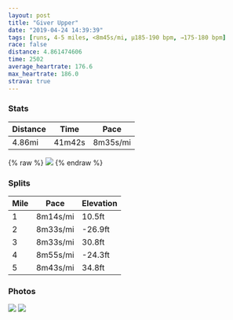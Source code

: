 ```yaml
---
layout: post
title: "Giver Upper"
date: "2019-04-24 14:39:39"
tags: [runs, 4-5 miles, <8m45s/mi, μ185-190 bpm, →175-180 bpm]
race: false
distance: 4.861474606
time: 2502
average_heartrate: 176.6
max_heartrate: 186.0
strava: true
---
```


### Stats

| Distance | Time | Pace |
|----------|------|------|
|4.86mi|41m42s|8m35s/mi|

{% raw %}
<img src='https://maps.googleapis.com/maps/api/staticmap?maptype=roadmap&path=enc:_wrwFxiqbMdBaFrBThs@`f@zWzIhAkAxr@ggDbBcHzCwBzS}`AxKgUrAsHdXkd@f@aEve@qbA&key=AIzaSyC1MId7bFpkLXNAaYhBSTb8jLyiSqzbDtM&size=800x800&markers=color:yellow|label:S|40.73344,-73.98573&markers=color:green|label:F|40.69382000000001,-73.92993'>
{% endraw %}

### Splits

| Mile | Pace | Elevation |
|------|------|-----------|
|1|8m14s/mi|10.5ft|
|2|8m33s/mi|-26.9ft|
|3|8m33s/mi|30.8ft|
|4|8m55s/mi|-24.3ft|
|5|8m43s/mi|34.8ft|

### Photos
<img src='https://dgtzuqphqg23d.cloudfront.net/6PIzDfFQQpC_Hs1Nz4T-7kSCtP8YQhexsAGgN2kGiV8-708x768.jpg'>

<img src='https://dgtzuqphqg23d.cloudfront.net/xecuaXyuq2Oicjyeg5i9I0xeMyjZE8zUYtHOSszJUWE-576x768.jpg'>
